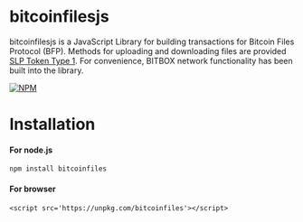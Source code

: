 # bitcoinfilesjs

bitcoinfilesjs is a JavaScript Library for building transactions for Bitcoin Files Protocol (BFP).  Methods for uploading and downloading files are provided [SLP Token Type 1](https://github.com/simpleledger/slp-specification/blob/master/bitcoinfiles.md).  For convenience, BITBOX network functionality has been built into the library.

[![NPM](https://nodei.co/npm/bitcoinfiles.png)](https://nodei.co/npm/bitcoinfiles/)

# Installation

#### For node.js
`npm install bitcoinfiles`

#### For browser
```<script src='https://unpkg.com/bitcoinfiles'></script>```
